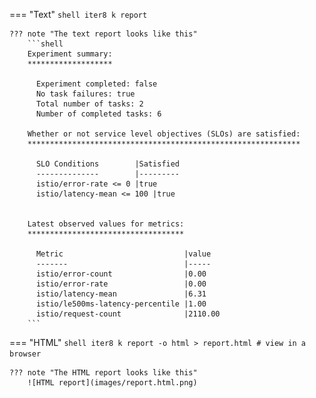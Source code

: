 === "Text"
    ```shell
    iter8 k report
    ```

    ??? note "The text report looks like this"
        ```shell
        Experiment summary:
        *******************

          Experiment completed: false
          No task failures: true
          Total number of tasks: 2
          Number of completed tasks: 6

        Whether or not service level objectives (SLOs) are satisfied:
        *************************************************************

          SLO Conditions        |Satisfied
          --------------        |---------
          istio/error-rate <= 0 |true
          istio/latency-mean <= 100 |true
          

        Latest observed values for metrics:
        ***********************************

          Metric                           |value
          -------                          |-----
          istio/error-count                |0.00
          istio/error-rate                 |0.00
          istio/latency-mean               |6.31
          istio/le500ms-latency-percentile |1.00
          istio/request-count              |2110.00
        ```

=== "HTML"
    ```shell
    iter8 k report -o html > report.html # view in a browser
    ```

    ??? note "The HTML report looks like this"
        ![HTML report](images/report.html.png)